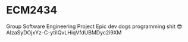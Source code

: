 # ECM2434
Group Software Engineering Project
Epic dev dogs programming shit 😎
AIzaSyDOjxYz-C-ytiIQvLHiqVfdUBMDyc2i9XM
